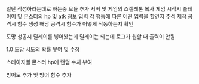 일단 작성하라는데로 하는중
모듈 추가
서버 및 게임의 스켈레톤 복사
게임 시작시 플레이어 및 몬스터의 hp 및 atk 정보 입력
각 행동에 따른 어떤 입력을 할건지 주석 제작
공격시 함수 생성
해당 공격시 함수가 어떻게 작동하는지 확인

도망 성공시 딜레이를 넣어봤는데 딜레이는 되는데 로그가 원할 때 출력이 안됨

1.0 도망 시도의 확률 부여 및 수정

스테이지별 몬스터 hp에 랜덤 수치 부여

방어도 추가 및 방어 함수 추가